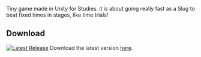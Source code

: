 Tiny game made in Unity for Studies. it is about going really fast as a Slug to beat fixed times in stages, like time trials!

## Download
[![Latest Release](https://img.shields.io/github/release/Gabril0/Astro-Oddity.svg)](https://github.com/Gabril0/Astro-Oddity/releases/tag/v0.1)
Download the latest version [here]([https://github.com/Gabril0/Astro-Oddity/releases/tag/v0.1](https://github.com/Gabril0/HookGame/releases/tag/v0.1)https://github.com/Gabril0/HookGame/releases/tag/v0.1).
